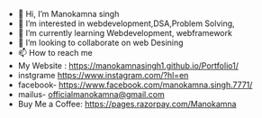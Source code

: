 - 👋 Hi, I’m Manokamna singh
- 👀 I’m interested in webdevelopment,DSA,Problem Solving,
- 🌱 I’m currently learning Webdevelopment, webframework
- 💞️ I’m looking to collaborate on web Desining
- 📫 How to reach me 
- My Website : https://manokamnasingh1.github.io/Portfolio1/
- instgrame https://www.instagram.com/?hl=en
- facebook- https://www.facebook.com/manokamna.singh.7771/
- mailus- officialmanokamna@gmail.com
- Buy Me a Coffee: https://pages.razorpay.com/Manokamna

<!---
Manokamnasingh1/Manokamnasingh1 is a ✨ special ✨ repository because its `README.md` (this file) appears on your GitHub profile.
You can click the Preview link to take a look at your changes.
--->
